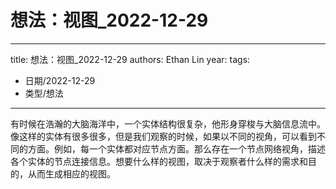 # 想法：视图_2022-12-29


---
title: 想法：视图_2022-12-29
authors: Ethan Lin
year:
tags:
  - 日期/2022-12-29 
  - 类型/想法 
---



有时候在浩瀚的大脑海洋中，一个实体结构很复杂，他形身穿梭与大脑信息流中。像这样的实体有很多很多，但是我们观察的时候，如果以不同的视角，可以看到不同的方面。例如，每一个实体都对应节点方面。那么存在一个节点网络视角，描述各个实体的节点连接信息。想要什么样的视图，取决于观察者什么样的需求和目的，从而生成相应的视图。
